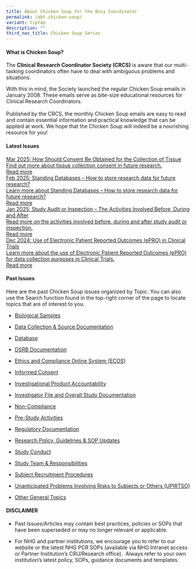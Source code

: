 ```yaml
---
title: About Chicken Soup for the Busy Coordinator
permalink: /abt-chicken-soup/
variant: tiptap
description: ""
third_nav_title: Chicken Soup Series
---
```

<h4><strong>What is Chicken Soup?</strong></h4>
<p>The <strong>Clinical Research Coordinator Society (CRCS)</strong> is aware
that our multi-tasking coordinators often have to deal with ambiguous problems
and situations.</p>
<p>With this in mind, the Society launched the regular Chicken Soup emails
in January 2008. These emails serve as bite-size educational resources
for Clinical Research Coordinators.
<br>
<br>Published by the CRCS, the monthly Chicken Soup emails are easy to read
and contain essential information and practical knowledge that can be applied
at work. We hope that the Chicken Soup will indeed be a nourishing resource
for you!</p>
<p></p>
<h4><strong>Latest Issues</strong></h4>
<p></p>
<div class="isomer-card-grid"><a rel="noopener noreferrer nofollow" href="https://ethics.gri.nhg.com.sg/files/Chicken%20Soup/InformedConsent/mar_25_how_should_consent_be_obtained_for_the_collection_of_tissue.pdf" class="isomer-card"><div class="isomer-card-body"><div class="isomer-card-title">Mar 2025: How Should Consent Be Obtained for the Collection of Tissue</div><div class="isomer-card-description">Find out more about tissue collection consent in future research.</div><div class="isomer-card-link">Read more</div></div></a>
<a rel="noopener noreferrer nofollow" href="https://ethics.gri.nhg.com.sg/files/Chicken%20Soup/Databases/feb_25_how_to_store_research_data_for_future_research.pdf" class="isomer-card">
<div class="isomer-card-body">
<div class="isomer-card-title">Feb 2025: Standing Databases – How to store research data for future research?</div>
<div class="isomer-card-description">Learn more about Standing Databases – How to store research data for future
research?</div>
<div class="isomer-card-link">Read more</div>
</div>
</a><a rel="noopener noreferrer nofollow" href="https://ethics.gri.nhg.com.sg/files/Chicken%20Soup/InvestigatorFile/jan_2025_the_activities_involved.pdf" class="isomer-card"><div class="isomer-card-body"><div class="isomer-card-title">Jan 2025: Study Audit or Inspection – The Activities Involved Before, During and After</div><div class="isomer-card-description">Read more on the activities involved before, during and after study audit or inspection.</div><div class="isomer-card-link">Read more</div></div></a>
<a rel="noopener noreferrer nofollow" href="https://ethics.gri.nhg.com.sg/files/Chicken%20Soup/DataCollectionSourceDocs/dec_24_electronic_patient_reported_outcomes.pdf" class="isomer-card">
<div class="isomer-card-body">
<div class="isomer-card-title">Dec 2024: Use of Electronic Patient Reported Outcomes (ePRO) in Clinical
Trials</div>
<div class="isomer-card-description">Learn more about the use of Electronic Patient Reported Outcomes (ePRO)
for data collection purposes in Clinical Trials.</div>
<div class="isomer-card-link">Read more</div>
</div>
</a>
</div>
<p></p>
<h4><strong>Past Issues</strong></h4>
<p>Here are the past Chicken Soup issues organized by Topic. You can also
use the Search function found in the top-right corner of the page to locate
topics that are of interest to you.</p>
<p></p>
<ul data-tight="true" class="tight">
<li>
<p><a href="/cs-biosamples/" rel="noopener nofollow" target="_blank">Biological Samples</a>
</p>
</li>
<li>
<p><a href="/cs-datacollect-sourcedoc/" rel="noopener nofollow" target="_blank">Data Collection &amp; Source Documentation</a>
</p>
</li>
<li>
<p><a href="/cs-database/" rel="noopener nofollow" target="_blank">Database</a>
</p>
</li>
<li>
<p><a href="/cs-dsrbdoc/" rel="noopener nofollow" target="_blank">DSRB Documentation</a>
</p>
</li>
<li>
<p><a href="/cs-ecos/" rel="noopener nofollow" target="_blank">Ethics and Compliance Online System (ECOS)</a>
</p>
</li>
<li>
<p><a href="/cs-informed-consent/" rel="noopener nofollow" target="_blank">Informed Consent</a>
</p>
</li>
<li>
<p><a href="/cs-investigationalprod/" rel="noopener nofollow" target="_blank">Investigational Product Accountability</a>
</p>
</li>
<li>
<p><a href="/cs-investigatorfile/" rel="noopener nofollow" target="_blank">Investigator File and Overall Study Documentation</a>
</p>
</li>
<li>
<p><a href="/cs-noncompliance/" rel="noopener nofollow" target="_blank">Non-Compliance</a>
</p>
</li>
<li>
<p><a href="/cs-prestudy/" rel="noopener nofollow" target="_blank">Pre-Study Activities</a>
</p>
</li>
<li>
<p><a href="/cs-regdoc/" rel="noopener nofollow" target="_blank">Regulatory Documentation</a>
</p>
</li>
<li>
<p><a href="/cs-policy-sop-updates/" rel="noopener nofollow" target="_blank">Research Policy, Guidelines &amp; SOP Updates</a>
</p>
</li>
<li>
<p><a href="/cs-study-conduct/" rel="noopener nofollow" target="_blank">Study Conduct</a>
</p>
</li>
<li>
<p><a href="/cs-team-responsibilities/" rel="noopener nofollow" target="_blank">Study Team &amp; Responsibilities</a>
</p>
</li>
<li>
<p><a href="/cs-recruitment/" rel="noopener nofollow" target="_blank">Subject Recruitment Procedures</a>
</p>
</li>
<li>
<p><a href="/cs-upirtso/" rel="noopener nofollow" target="_blank">Unanticipated Problems Involving Risks to Subjects or Others (UPIRTSO)</a>
</p>
</li>
<li>
<p><a href="/cs-other-topics/" rel="noopener nofollow" target="_blank">Other General Topics</a>
</p>
<p></p>
</li>
</ul>
<p></p>
<h4><strong>DISCLAIMER</strong></h4>
<ul data-tight="true" class="tight">
<li>
<p>Past Issues/Articles may contain best practices, policies or SOPs that
have been superseded or may no longer relevant or applicable.</p>
</li>
<li>
<p>For NHG and partner institutions, we encourage you to refer to our website
or the latest NHG PCR SOPs (available via NHG Intranet access or Partner
Institution’s CRU/Research office).&nbsp; Always refer to your own institution’s
latest policy, SOPs, guidance documents and templates.</p>
</li>
</ul>
<p></p>